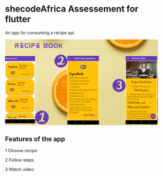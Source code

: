 # shecodeAfrica Assessement for flutter

An app for consuming a recipe api.


![Screens](https://github.com/maqamylee0/SCAMP-C6-Assessment/blob/master/Mokoto%20Glitch%201.png)

## Features of the app
 
 1 Choose recipe

 2 Follow steps 
 
 3 Watch video 

